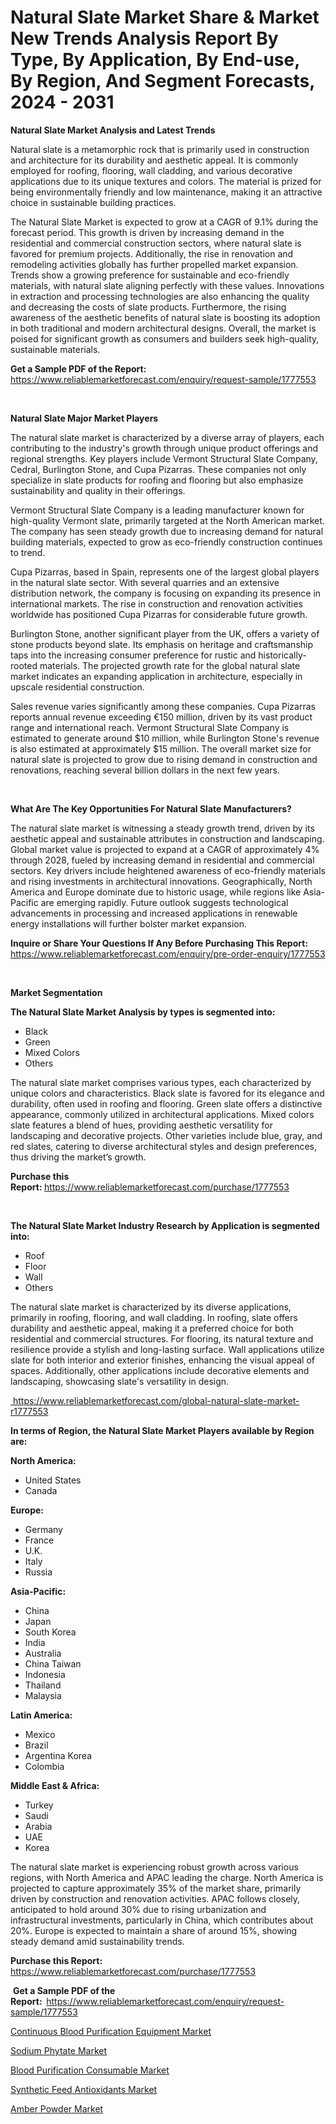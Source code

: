 <p><h1>Natural Slate Market Share & Market New Trends Analysis Report By Type, By Application, By End-use, By Region, And Segment Forecasts, 2024 - 2031</h1></p><p><strong>Natural Slate Market Analysis and Latest Trends</strong></p>
<p><p>Natural slate is a metamorphic rock that is primarily used in construction and architecture for its durability and aesthetic appeal. It is commonly employed for roofing, flooring, wall cladding, and various decorative applications due to its unique textures and colors. The material is prized for being environmentally friendly and low maintenance, making it an attractive choice in sustainable building practices.</p><p>The Natural Slate Market is expected to grow at a CAGR of 9.1% during the forecast period. This growth is driven by increasing demand in the residential and commercial construction sectors, where natural slate is favored for premium projects. Additionally, the rise in renovation and remodeling activities globally has further propelled market expansion. Trends show a growing preference for sustainable and eco-friendly materials, with natural slate aligning perfectly with these values. Innovations in extraction and processing technologies are also enhancing the quality and decreasing the costs of slate products. Furthermore, the rising awareness of the aesthetic benefits of natural slate is boosting its adoption in both traditional and modern architectural designs. Overall, the market is poised for significant growth as consumers and builders seek high-quality, sustainable materials.</p></p>
<p><strong>Get a Sample PDF of the Report:&nbsp;</strong> <a href="https://www.reliablemarketforecast.com/enquiry/request-sample/1777553?utm_campaign=1080&utm_medium=2&utm_source=Github&utm_content=ia&utm_term=10112024&utm_id=natural-slate">https://www.reliablemarketforecast.com/enquiry/request-sample/1777553</a></p>
<p>&nbsp;</p>
<p><strong>Natural Slate Major Market Players</strong></p>
<p><p>The natural slate market is characterized by a diverse array of players, each contributing to the industry's growth through unique product offerings and regional strengths. Key players include Vermont Structural Slate Company, Cedral, Burlington Stone, and Cupa Pizarras. These companies not only specialize in slate products for roofing and flooring but also emphasize sustainability and quality in their offerings.</p><p>Vermont Structural Slate Company is a leading manufacturer known for high-quality Vermont slate, primarily targeted at the North American market. The company has seen steady growth due to increasing demand for natural building materials, expected to grow as eco-friendly construction continues to trend.</p><p>Cupa Pizarras, based in Spain, represents one of the largest global players in the natural slate sector. With several quarries and an extensive distribution network, the company is focusing on expanding its presence in international markets. The rise in construction and renovation activities worldwide has positioned Cupa Pizarras for considerable future growth.</p><p>Burlington Stone, another significant player from the UK, offers a variety of stone products beyond slate. Its emphasis on heritage and craftsmanship taps into the increasing consumer preference for rustic and historically-rooted materials. The projected growth rate for the global natural slate market indicates an expanding application in architecture, especially in upscale residential construction.</p><p>Sales revenue varies significantly among these companies. Cupa Pizarras reports annual revenue exceeding €150 million, driven by its vast product range and international reach. Vermont Structural Slate Company is estimated to generate around $10 million, while Burlington Stone's revenue is also estimated at approximately $15 million. The overall market size for natural slate is projected to grow due to rising demand in construction and renovations, reaching several billion dollars in the next few years.</p></p>
<p>&nbsp;</p>
<p><strong>What Are The Key Opportunities For Natural Slate Manufacturers?</strong></p>
<p><p>The natural slate market is witnessing a steady growth trend, driven by its aesthetic appeal and sustainable attributes in construction and landscaping. Global market value is projected to expand at a CAGR of approximately 4% through 2028, fueled by increasing demand in residential and commercial sectors. Key drivers include heightened awareness of eco-friendly materials and rising investments in architectural innovations. Geographically, North America and Europe dominate due to historic usage, while regions like Asia-Pacific are emerging rapidly. Future outlook suggests technological advancements in processing and increased applications in renewable energy installations will further bolster market expansion.</p></p>
<p><strong>Inquire or Share Your Questions If Any Before Purchasing This Report:</strong> <a href="https://www.reliablemarketforecast.com/enquiry/pre-order-enquiry/1777553?utm_campaign=1080&utm_medium=2&utm_source=Github&utm_content=ia&utm_term=10112024&utm_id=natural-slate">https://www.reliablemarketforecast.com/enquiry/pre-order-enquiry/1777553</a></p>
<p>&nbsp;</p>
<p><strong>Market Segmentation</strong></p>
<p><strong>The Natural Slate Market Analysis by types is segmented into:</strong></p>
<p><ul><li>Black</li><li>Green</li><li>Mixed Colors</li><li>Others</li></ul></p>
<p><p>The natural slate market comprises various types, each characterized by unique colors and characteristics. Black slate is favored for its elegance and durability, often used in roofing and flooring. Green slate offers a distinctive appearance, commonly utilized in architectural applications. Mixed colors slate features a blend of hues, providing aesthetic versatility for landscaping and decorative projects. Other varieties include blue, gray, and red slates, catering to diverse architectural styles and design preferences, thus driving the market’s growth.</p></p>
<p><strong>Purchase this Report:&nbsp;</strong><a href="https://www.reliablemarketforecast.com/purchase/1777553?utm_campaign=1080&utm_medium=2&utm_source=Github&utm_content=ia&utm_term=10112024&utm_id=natural-slate">https://www.reliablemarketforecast.com/purchase/1777553</a></p>
<p>&nbsp;</p>
<p><strong>The Natural Slate Market Industry Research by Application is segmented into:</strong></p>
<p><ul><li>Roof</li><li>Floor</li><li>Wall</li><li>Others</li></ul></p>
<p><p>The natural slate market is characterized by its diverse applications, primarily in roofing, flooring, and wall cladding. In roofing, slate offers durability and aesthetic appeal, making it a preferred choice for both residential and commercial structures. For flooring, its natural texture and resilience provide a stylish and long-lasting surface. Wall applications utilize slate for both interior and exterior finishes, enhancing the visual appeal of spaces. Additionally, other applications include decorative elements and landscaping, showcasing slate's versatility in design.</p></p>
<p><a href="https://www.reliablemarketforecast.com/global-natural-slate-market-r1777553?utm_campaign=1080&utm_medium=2&utm_source=Github&utm_content=ia&utm_term=10112024&utm_id=natural-slate">&nbsp;https://www.reliablemarketforecast.com/global-natural-slate-market-r1777553</a></p>
<p><strong>In terms of Region, the Natural Slate Market Players available by Region are:</strong></p>
<p>
    <p> <strong> North America: </strong>
        <ul>
            <li>United States</li>
            <li>Canada</li>
        </ul>
        </p> 
    <p> <strong> Europe: </strong>
        <ul>
            <li>Germany</li>
            <li>France</li>
            <li>U.K.</li>
            <li>Italy</li>
            <li>Russia</li>
        </ul>
        </p> 
    <p> <strong> Asia-Pacific: </strong>
        <ul>
            <li>China</li>
            <li>Japan</li>
            <li>South Korea</li>
            <li>India</li>
            <li>Australia</li>
            <li>China Taiwan</li>
            <li>Indonesia</li>
            <li>Thailand</li>
            <li>Malaysia</li>
        </ul>
        </p> 
    <p> <strong> Latin America: </strong>
        <ul>
            <li>Mexico</li>
            <li>Brazil</li>
            <li>Argentina Korea</li>
            <li>Colombia</li>
        </ul>
        </p> 
    <p> <strong> Middle East & Africa: </strong>
        <ul>
            <li>Turkey</li>
            <li>Saudi</li>
            <li>Arabia</li>
            <li>UAE</li>
            <li>Korea</li>
        </ul>
    </p>
    </p>
<p><p>The natural slate market is experiencing robust growth across various regions, with North America and APAC leading the charge. North America is projected to capture approximately 35% of the market share, primarily driven by construction and renovation activities. APAC follows closely, anticipated to hold around 30% due to rising urbanization and infrastructural investments, particularly in China, which contributes about 20%. Europe is expected to maintain a share of around 15%, showing steady demand amid sustainability trends.</p></p>
<p><strong>Purchase this Report: </strong><a href="https://www.reliablemarketforecast.com/purchase/1777553?utm_campaign=1080&utm_medium=2&utm_source=Github&utm_content=ia&utm_term=10112024&utm_id=natural-slate">https://www.reliablemarketforecast.com/purchase/1777553</a></p>
<p>&nbsp;<strong>Get a Sample PDF of the Report:&nbsp;&nbsp;</strong><a href="https://www.reliablemarketforecast.com/enquiry/request-sample/1777553?utm_campaign=1080&utm_medium=2&utm_source=Github&utm_content=ia&utm_term=10112024&utm_id=natural-slate">https://www.reliablemarketforecast.com/enquiry/request-sample/1777553</a></p>
<p><strong></strong></p>
<p><p><a href="https://issuu.com/reportprime-2/docs/continuous-blood-purification-equip_06b2d0b0d9f4b1?utm_campaign=1080&utm_medium=2&utm_source=Github&utm_content=ia&utm_term=10112024&utm_id=natural-slate">Continuous Blood Purification Equipment Market</a></p><p><a href="https://github.com/gareyratsepny/Market-Research-Report-List-1/blob/main/sodium-phytate-market.md?utm_campaign=1080&utm_medium=2&utm_source=Github&utm_content=ia&utm_term=10112024&utm_id=natural-slate">Sodium Phytate Market</a></p><p><a href="https://issuu.com/reportprime-2/docs/blood-purification-consumable-marke_06eba301affbca?utm_campaign=1080&utm_medium=2&utm_source=Github&utm_content=ia&utm_term=10112024&utm_id=natural-slate">Blood Purification Consumable Market</a></p><p><a href="https://www.linkedin.com/pulse/global-synthetic-feed-antioxidants-market-trends-forecasts-1lsff?utm_campaign=1080&utm_medium=2&utm_source=Github&utm_content=ia&utm_term=10112024&utm_id=natural-slate">Synthetic Feed Antioxidants Market</a></p><p><a href="https://github.com/lallietva4l/Market-Research-Report-List-1/blob/main/amber-powder-market.md?utm_campaign=1080&utm_medium=2&utm_source=Github&utm_content=ia&utm_term=10112024&utm_id=natural-slate">Amber Powder Market</a></p></p>